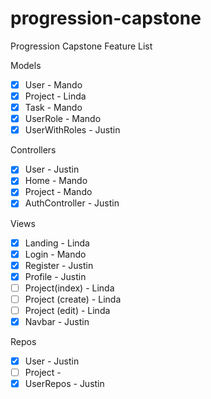 # progression-capstone
  Progression Capstone Feature List
  
Models
- [X] User - Mando
- [X] Project - Linda
- [X] Task - Mando
- [X] UserRole - Mando
- [X] UserWithRoles - Justin

Controllers
- [X] User - Justin
- [X] Home - Mando
- [X] Project - Mando 
- [X] AuthController - Justin
  
Views
- [X] Landing - Linda
- [X] Login - Mando
- [X] Register - Justin
- [X] Profile - Justin
- [ ] Project(index) - Linda
- [ ] Project (create) - Linda
- [ ] Project (edit) - Linda
- [X] Navbar - Justin
  
 Repos
- [X] User - Justin
- [ ] Project - 
- [X] UserRepos - Justin
